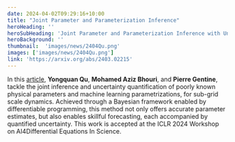 ```yaml
---
date: 2024-04-02T09:29:16+10:00
title: "Joint Parameter and Parameterization Inference"
heroHeading: ''
heroSubHeading: 'Joint Parameter and Parameterization Inference with Uncertainty Quantification through Differentiable Programming'
heroBackground: ''
thumbnail:  'images/news/2404Qu.png'
images: ['images/news/2404Qu.png']
link: 'https://arxiv.org/abs/2403.02215'
---
```


In this [article](https://arxiv.org/abs/2403.02215), **Yongquan Qu**, **Mohamed Aziz Bhouri**, and **Pierre Gentine**, tackle the joint inference and uncertainty quantification of poorly known physical parameters and machine learning parametrizations, for sub-grid scale dynamics. Achieved through a Bayesian framework enabled by differentiable programming, this method not only offers accurate parameter estimates, but also enables skillful forecasting, each accompanied by quantified uncertainty. This work is accepted at the ICLR 2024 Workshop on AI4Differential Equations In Science.
